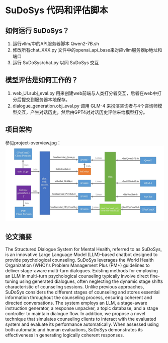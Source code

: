 # SuDoSys 代码和评估脚本

## 如何运行 SuDoSys？
1. 运行vllm/中的API服务器脚本 Qwen2-7B.sh
2. 修改所有chat_XXX.py 文件中的openai_api_base来对应vllm服务器ip地址和端口
3. 运行 SuDoSys/chat.py 以同 SuDoSys 交互

## 模型评估是如何工作的？
1. web_UI.subj_eval.py 用来创建web前端与人类打分者交互，后者在web中打分后提交到服务器本地保存。
2. dialogue_generation.obj_eval.py 调用 GLM-4 来扮演咨询者与4个咨询师模型交互，产生对话历史。然后由GPT4对对话历史评估来给模型打分。

## 项目架构
参见project-overview.jpg：
![Project_Architecture](project-overview.jpg)

## 论文摘要
The Structured Dialogue System for Mental Health, referred to as SuDoSys, is an innovative Large Language Model (LLM)-based chatbot designed to provide psychological counseling. SuDoSys leverages the World Health Organization (WHO)'s Problem Management Plus (PM+) guidelines to deliver stage-aware multi-turn dialogues. Existing methods for employing an LLM in multi-turn psychological counseling typically involve direct fine-tuning using generated dialogues, often neglecting the dynamic stage shifts characteristic of counseling sessions. Unlike previous approaches, SuDoSys considers the different stages of counseling and stores essential information throughout the counseling process, ensuring coherent and directed conversations. The system employs an LLM, a stage-aware instruction generator, a response unpacker, a topic database, and a stage controller to maintain dialogue flow. In addition, we propose a novel technique that simulates counseling clients to interact with the evaluated system and evaluate its performance automatically. When assessed using both automatic and human evaluations, SuDoSys demonstrates its effectiveness in generating logically coherent responses.
